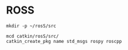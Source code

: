 # ROSS


```
mkdir -p ~/rosS/src
```


```
mcd catkin/rosS/src/
catkin_create_pkg name std_msgs rospy roscpp
```
